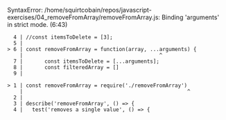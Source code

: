 SyntaxError: /home/squirtcobain/repos/javascript-exercises/04_removeFromArray/removeFromArray.js: Binding 'arguments' in strict mode. (6:43)

      4 | //const itemsToDelete = [3];
      5 |
    > 6 | const removeFromArray = function(array, ...arguments) {
        |                                            ^
      7 |       const itemsToDelete = [...arguments];
      8 |       const filteredArray = []
      9 |

    > 1 | const removeFromArray = require('./removeFromArray')
        |                                                     ^
      2 |
      3 | describe('removeFromArray', () => {
      4 |   test('removes a single value', () => {
